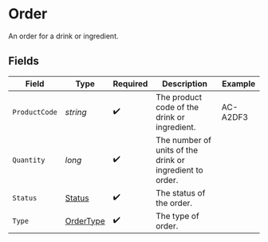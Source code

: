 # Order

An order for a drink or ingredient.


## Fields

| Field                                                    | Type                                                     | Required                                                 | Description                                              | Example                                                  |
| -------------------------------------------------------- | -------------------------------------------------------- | -------------------------------------------------------- | -------------------------------------------------------- | -------------------------------------------------------- |
| `ProductCode`                                            | *string*                                                 | :heavy_check_mark:                                       | The product code of the drink or ingredient.             | AC-A2DF3                                                 |
| `Quantity`                                               | *long*                                                   | :heavy_check_mark:                                       | The number of units of the drink or ingredient to order. |                                                          |
| `Status`                                                 | [Status](../../models/shared/Status.md)                  | :heavy_check_mark:                                       | The status of the order.                                 |                                                          |
| `Type`                                                   | [OrderType](../../models/shared/OrderType.md)            | :heavy_check_mark:                                       | The type of order.                                       |                                                          |